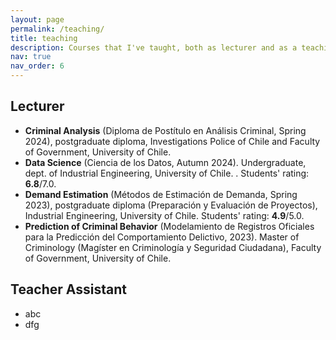 ```yaml
---
layout: page
permalink: /teaching/
title: teaching
description: Courses that I've taught, both as lecturer and as a teaching assistant.
nav: true
nav_order: 6
---
```


<!-- For now, this page is assumed to be a static description of your courses. You can convert it to a collection similar to `_projects/` so that you can have a dedicated page for each course.

Organize your courses by years, topics, or universities, however you like!
 -->

## Lecturer

- **Criminal Analysis** (Diploma de Postítulo en Análisis Criminal, Spring 2024), postgraduate diploma, Investigations Police of Chile and Faculty of Government, University of Chile.
- **Data Science** (Ciencia de los Datos, Autumn 2024). Undergraduate, dept. of Industrial Engineering, University of Chile. . Students' rating: **6.8**/7.0.
- **Demand Estimation** (Métodos de Estimación de Demanda, Spring 2023), postgraduate diploma (Preparación y Evaluación de Proyectos), Industrial Engineering, University of Chile. Students' rating: **4.9**/5.0.
- **Prediction of Criminal Behavior** (Modelamiento de Registros Oficiales para la Predicción del Comportamiento Delictivo, 2023). Master of Criminology (Magíster en Criminología y Seguridad Ciudadana), Faculty of Government, University of Chile.



## Teacher Assistant

- abc
- dfg




